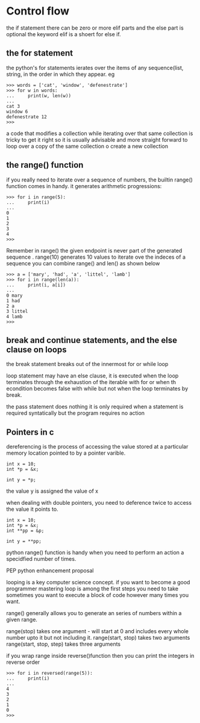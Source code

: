 # Control flow
the if statement
there can be zero or more elif parts and the else part is optional
the keyword elif is a shoert for else if.

## the for statement
the python's for statements ierates over the items of any sequence(list, string, in the order in which they appear.
eg
```
>>> words = ['cat', 'window', 'defenestrate']
>>> for w in words:
...     print(w, len(w))
... 
cat 3
window 6
defenestrate 12
>>> 

```
a code that modifies a collection while iterating over that same collection is tricky to get it right so it is usually advisable and more straight forward to loop over a copy of the same collection o create a new collection

## the range() function
if you really need to iterate over a sequence of numbers, the builtin range() function comes in handy. it generates arithmetic progressions:
```
>>> for i in range(5):
...     print(i)
... 
0
1
2
3
4
>>> 
```
Remember in range() the given endpoint is never part of the generated sequence .
range(10) generates 10 values
to iterate ove the indeces of a sequence you can combine range() and len() as shown below
```
>>> a = ['mary', 'had', 'a', 'littel', 'lamb']
>>> for i in range(len(a)):
...     print(i, a[i])
... 
0 mary
1 had
2 a
3 littel
4 lamb
>>> 
```
## break and continue statements, and the else clause on loops

the break statement breaks out of the innermost for or while loop

loop statement may have an else clause, it is executed when the loop terminates through the exhaustion of the iterable with for or when th econdition becomes false with while but not when the loop terminates by break.

the pass statement does nothing it is only required when a statement is required syntatically but the program requires no action

## Pointers in c
dereferencing is the process of accessing the value stored at a particular memory location pointed to by a pointer varible.

```
int x = 10;
int *p = &x;

int y = *p;
```
the value y is assigned the value of x

when dealing with double pointers, you need to deference twice to access the value it points to.

```
int x = 10;
int *p = &x;
int **pp = &p;

int y = **pp;
```
python range() function is handy when you need to perform an action a specidfied number of times.

PEP python enhancement proposal

looping is a key computer science concept. if you want to become a good programmer mastering loop is among the first steps you need to take
sometimes you want to execute a block of code however many times you want.

range() generally allows you to generate an series of numbers within a given range.

range(stop) takes one argument - will start at 0 and includes every whole number upto it but not including it.
range(start, stop) takes two arguments
range(start, stop, step) takes three arguments

if you wrap range inside reverse()function then you can print the integers in reverse order
```
>>> for i in reversed(range(5)):
...     print(i)
... 
4
3
2
1
0
>>> 
```




